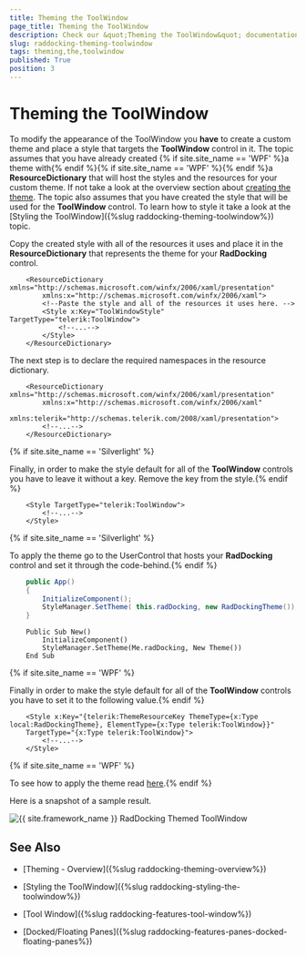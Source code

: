 ```yaml
---
title: Theming the ToolWindow
page_title: Theming the ToolWindow
description: Check our &quot;Theming the ToolWindow&quot; documentation article for the RadDocking {{ site.framework_name }} control.
slug: raddocking-theming-toolwindow
tags: theming,the,toolwindow
published: True
position: 3
---
```


# Theming the ToolWindow

To modify the appearance of the ToolWindow you __have__ to create a custom theme and place a style that targets the __ToolWindow__ control in it. The topic assumes that you have already created {% if site.site_name == 'WPF' %}a theme with{% endif %}{% if site.site_name == 'WPF' %}{% endif %}a __ResourceDictionary__ that will host the styles and the resources for your custom theme. If not take a look at the overview section about [creating the theme](#CreatingTheme). The topic also assumes that you have created the style that will be used for the __ToolWindow__ control. To learn how to style it take a look at the [Styling the ToolWindow]({%slug raddocking-theming-toolwindow%}) topic.

Copy the created style with all of the resources it uses and place it in the __ResourceDictionary__ that represents the theme for your __RadDocking__ control.



```XAML
	<ResourceDictionary xmlns="http://schemas.microsoft.com/winfx/2006/xaml/presentation"
	    xmlns:x="http://schemas.microsoft.com/winfx/2006/xaml">
	    <!--Paste the style and all of the resources it uses here. -->
	    <Style x:Key="ToolWindowStyle" TargetType="telerik:ToolWindow">
	        <!--...-->
	    </Style>
	</ResourceDictionary>
```

The next step is to declare the required namespaces in the resource dictionary.



```XAML
	<ResourceDictionary xmlns="http://schemas.microsoft.com/winfx/2006/xaml/presentation"
	    xmlns:x="http://schemas.microsoft.com/winfx/2006/xaml"
	    xmlns:telerik="http://schemas.telerik.com/2008/xaml/presentation">
	    <!--...-->
	</ResourceDictionary>
```

{% if site.site_name == 'Silverlight' %}

Finally, in order to make the style default for all of the __ToolWindow__ controls you have to leave it without a key. Remove the key from the style.{% endif %}



```XAML
	<Style TargetType="telerik:ToolWindow">
	    <!--...-->
	</Style>
```

{% if site.site_name == 'Silverlight' %}

To apply the theme go to the UserControl that hosts your __RadDocking__ control and set it through the code-behind.{% endif %}



```C#
	public App()
	{
	    InitializeComponent();
	    StyleManager.SetTheme( this.radDocking, new RadDockingTheme());
	}
```



```VB.NET
	Public Sub New()
		InitializeComponent()
		StyleManager.SetTheme(Me.radDocking, New Theme())
	End Sub
```

{% if site.site_name == 'WPF' %}

Finally in order to make the style default for all of the __ToolWindow__ controls you have to set it to the following value.{% endif %}



```XAML
	<Style x:Key="{telerik:ThemeResourceKey ThemeType={x:Type local:RadDockingTheme}, ElementType={x:Type telerik:ToolWindow}}"
	TargetType="{x:Type telerik:ToolWindow}">
	    <!--...-->
	</Style>
```

{% if site.site_name == 'WPF' %}

To see how to apply the theme read [here](#ApplyingTheme).{% endif %}

Here is a snapshot of a sample result.

![{{ site.framework_name }} RadDocking Themed ToolWindow](images/RadDocking_ThemingToolWindow_01.png)

## See Also

 * [Theming - Overview]({%slug raddocking-theming-overview%})

 * [Styling the ToolWindow]({%slug raddocking-styling-the-toolwindow%})

 * [Tool Window]({%slug raddocking-features-tool-window%})

 * [Docked/Floating Panes]({%slug raddocking-features-panes-docked-floating-panes%})
